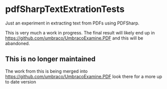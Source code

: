 # pdfSharpTextExtrationTests
Just an experiment in extracting text from PDFs using PDFSharp.

This is very much a work in progress. The final result will likely end up in https://github.com/umbraco/UmbracoExamine.PDF and this will be abandoned. 

## This is no longer maintained
The work from this is being merged into https://github.com/umbraco/UmbracoExamine.PDF look there for a more up to date version
